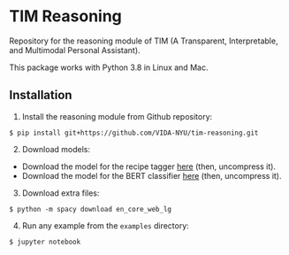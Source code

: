 # TIM Reasoning

Repository for the reasoning module of TIM (A Transparent, Interpretable, and Multimodal Personal Assistant).

This package works with Python 3.8 in Linux and Mac.

## Installation

1. Install the reasoning module from Github repository:
```
$ pip install git+https://github.com/VIDA-NYU/tim-reasoning.git
```

2. Download models:

- Download the model for the recipe tagger [here](https://drive.google.com/file/d/1aYSlngadawRTKuIkd1FtMvrMBfenqPLH/view?usp=sharing) 
(then, uncompress it).
- Download the model for the BERT classifier [here](https://drive.google.com/file/d/1RsXbLrIubPTAbgP3NEAB73LMcAKDV3oE/view?usp=sharing) 
(then, uncompress it).

3. Download extra files:
```
$ python -m spacy download en_core_web_lg
```

4. Run any example from the `examples` directory:
```
$ jupyter notebook
```